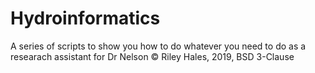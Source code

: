 # Hydroinformatics

A series of scripts to show you how to do whatever you need to do as a researach assistant for Dr Nelson
© Riley Hales, 2019, BSD 3-Clause
